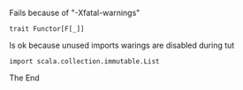 
Fails because of "-Xfatal-warnings"

```tut:fail
trait Functor[F[_]]
```

Is ok because unused imports warings are disabled during tut

```tut
import scala.collection.immutable.List
```

The End
